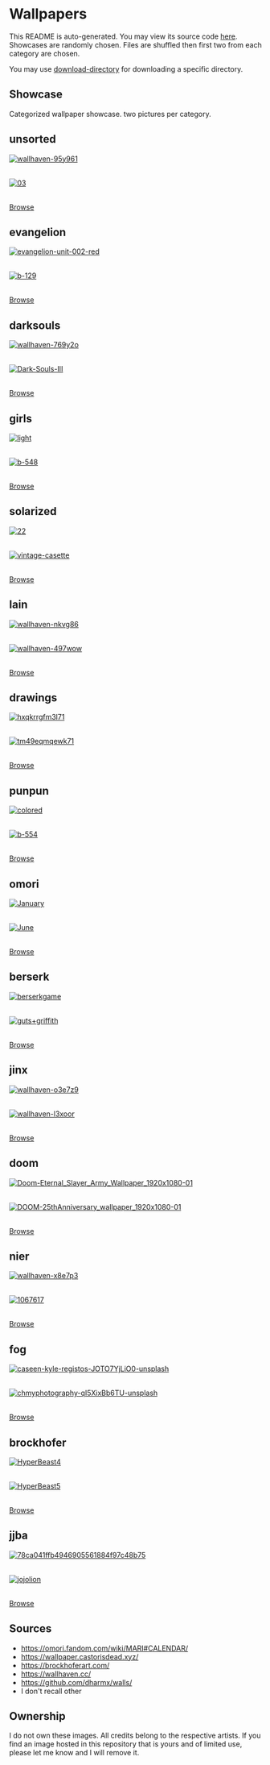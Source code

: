 # Wallpapers

This README is auto-generated. You may view its source code [here](docgen.py).
Showcases are randomly chosen. Files are shuffled then first two
from each category are chosen.

You may use [download-directory](https://download-directory.github.io) for downloading a specific directory.

## Showcase

Categorized wallpaper showcase. two pictures per category.

## unsorted

<a href="../unsorted/wallhaven-95y961.png"><img alt="wallhaven-95y961" src="../unsorted/wallhaven-95y961.png"></a><br/><br/>

<a href="../unsorted/03.png"><img alt="03" src="../unsorted/03.png"></a><br/><br/>

[Browse](../unsorted/README.md)

## evangelion

<a href="../evangelion/evangelion-unit-002-red.png"><img alt="evangelion-unit-002-red" src="../evangelion/evangelion-unit-002-red.png"></a><br/><br/>

<a href="../evangelion/b-129.jpg"><img alt="b-129" src="../evangelion/b-129.jpg"></a><br/><br/>

[Browse](../evangelion/README.md)

## darksouls

<a href="../darksouls/wallhaven-769y2o.png"><img alt="wallhaven-769y2o" src="../darksouls/wallhaven-769y2o.png"></a><br/><br/>

<a href="../darksouls/Dark-Souls-III.jpg"><img alt="Dark-Souls-III" src="../darksouls/Dark-Souls-III.jpg"></a><br/><br/>

[Browse](../darksouls/README.md)

## girls

<a href="../girls/light.png"><img alt="light" src="../girls/light.png"></a><br/><br/>

<a href="../girls/b-548.jpg"><img alt="b-548" src="../girls/b-548.jpg"></a><br/><br/>

[Browse](../girls/README.md)

## solarized

<a href="../solarized/22.jpg"><img alt="22" src="../solarized/22.jpg"></a><br/><br/>

<a href="../solarized/vintage-casette.png"><img alt="vintage-casette" src="../solarized/vintage-casette.png"></a><br/><br/>

[Browse](../solarized/README.md)

## lain

<a href="../lain/wallhaven-nkvg86.png"><img alt="wallhaven-nkvg86" src="../lain/wallhaven-nkvg86.png"></a><br/><br/>

<a href="../lain/wallhaven-497wow.jpg"><img alt="wallhaven-497wow" src="../lain/wallhaven-497wow.jpg"></a><br/><br/>

[Browse](../lain/README.md)

## drawings

<a href="../drawings/hxqkrrgfm3l71.png"><img alt="hxqkrrgfm3l71" src="../drawings/hxqkrrgfm3l71.png"></a><br/><br/>

<a href="../drawings/tm49eqmqewk71.png"><img alt="tm49eqmqewk71" src="../drawings/tm49eqmqewk71.png"></a><br/><br/>

[Browse](../drawings/README.md)

## punpun

<a href="../punpun/colored.jpg"><img alt="colored" src="../punpun/colored.jpg"></a><br/><br/>

<a href="../punpun/b-554.jpg"><img alt="b-554" src="../punpun/b-554.jpg"></a><br/><br/>

[Browse](../punpun/README.md)

## omori

<a href="../omori/January.png"><img alt="January" src="../omori/January.png"></a><br/><br/>

<a href="../omori/June.png"><img alt="June" src="../omori/June.png"></a><br/><br/>

[Browse](../omori/README.md)

## berserk

<a href="../berserk/berserkgame.jpg"><img alt="berserkgame" src="../berserk/berserkgame.jpg"></a><br/><br/>

<a href="../berserk/guts+griffith.jpg"><img alt="guts+griffith" src="../berserk/guts+griffith.jpg"></a><br/><br/>

[Browse](../berserk/README.md)

## jinx

<a href="../jinx/wallhaven-o3e7z9.png"><img alt="wallhaven-o3e7z9" src="../jinx/wallhaven-o3e7z9.png"></a><br/><br/>

<a href="../jinx/wallhaven-l3xoor.jpg"><img alt="wallhaven-l3xoor" src="../jinx/wallhaven-l3xoor.jpg"></a><br/><br/>

[Browse](../jinx/README.md)

## doom

<a href="../doom/Doom-Eternal_Slayer_Army_Wallpaper_1920x1080-01.jpg"><img alt="Doom-Eternal_Slayer_Army_Wallpaper_1920x1080-01" src="../doom/Doom-Eternal_Slayer_Army_Wallpaper_1920x1080-01.jpg"></a><br/><br/>

<a href="../doom/DOOM-25thAnniversary_wallpaper_1920x1080-01.jpg"><img alt="DOOM-25thAnniversary_wallpaper_1920x1080-01" src="../doom/DOOM-25thAnniversary_wallpaper_1920x1080-01.jpg"></a><br/><br/>

[Browse](../doom/README.md)

## nier

<a href="../nier/wallhaven-x8e7p3.jpg"><img alt="wallhaven-x8e7p3" src="../nier/wallhaven-x8e7p3.jpg"></a><br/><br/>

<a href="../nier/1067617.jpg"><img alt="1067617" src="../nier/1067617.jpg"></a><br/><br/>

[Browse](../nier/README.md)

## fog

<a href="../fog/caseen-kyle-registos-JOTO7YjLiO0-unsplash.jpg"><img alt="caseen-kyle-registos-JOTO7YjLiO0-unsplash" src="../fog/caseen-kyle-registos-JOTO7YjLiO0-unsplash.jpg"></a><br/><br/>

<a href="../fog/chmyphotography-qI5XixBb6TU-unsplash.jpg"><img alt="chmyphotography-qI5XixBb6TU-unsplash" src="../fog/chmyphotography-qI5XixBb6TU-unsplash.jpg"></a><br/><br/>

[Browse](../fog/README.md)

## brockhofer

<a href="../brockhofer/HyperBeast4.jpg"><img alt="HyperBeast4" src="../brockhofer/HyperBeast4.jpg"></a><br/><br/>

<a href="../brockhofer/HyperBeast5.jpg"><img alt="HyperBeast5" src="../brockhofer/HyperBeast5.jpg"></a><br/><br/>

[Browse](../brockhofer/README.md)

## jjba

<a href="../jjba/78ca041ffb4946905561884f97c48b75.jpg"><img alt="78ca041ffb4946905561884f97c48b75" src="../jjba/78ca041ffb4946905561884f97c48b75.jpg"></a><br/><br/>

<a href="../jjba/jojolion.jpg"><img alt="jojolion" src="../jjba/jojolion.jpg"></a><br/><br/>

[Browse](../jjba/README.md)

## Sources

- <https://omori.fandom.com/wiki/MARI#CALENDAR/>
- <https://wallpaper.castorisdead.xyz/>
- <https://brockhoferart.com/>
- <https://wallhaven.cc/>
- <https://github.com/dharmx/walls/>
- I don't recall other

## Ownership

I do not own these images. All credits belong to the respective artists.
If you find an image hosted in this repository that is yours and of limited
use, please let me know and I will remove it.
